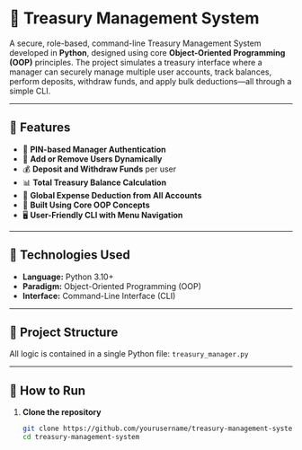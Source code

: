 # 💼 Treasury Management System

A secure, role-based, command-line Treasury Management System developed in **Python**, designed using core **Object-Oriented Programming (OOP)** principles. The project simulates a treasury interface where a manager can securely manage multiple user accounts, track balances, perform deposits, withdraw funds, and apply bulk deductions—all through a simple CLI.

---

## 🚀 Features

- 🔐 **PIN-based Manager Authentication**
- 👥 **Add or Remove Users Dynamically**
- 💰 **Deposit and Withdraw Funds** per user
- 📊 **Total Treasury Balance Calculation**
- 💸 **Global Expense Deduction from All Accounts**
- 🧱 **Built Using Core OOP Concepts**
- 🖥️ **User-Friendly CLI with Menu Navigation**

---

## 🧱 Technologies Used

- **Language:** Python 3.10+
- **Paradigm:** Object-Oriented Programming (OOP)
- **Interface:** Command-Line Interface (CLI)

---

## 📂 Project Structure

All logic is contained in a single Python file: `treasury_manager.py`

---

## 📌 How to Run

1. **Clone the repository**  
   ```bash
   git clone https://github.com/yourusername/treasury-management-system.git
   cd treasury-management-system
